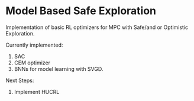 # Model Based Safe Exploration 
Implementation of basic RL optimizers for MPC with Safe/and or Optimistic Exploration.

Currently implemented:
1. SAC
2. CEM optimizer
3. BNNs for model learning with SVGD.


Next Steps:
1. Implement HUCRL

